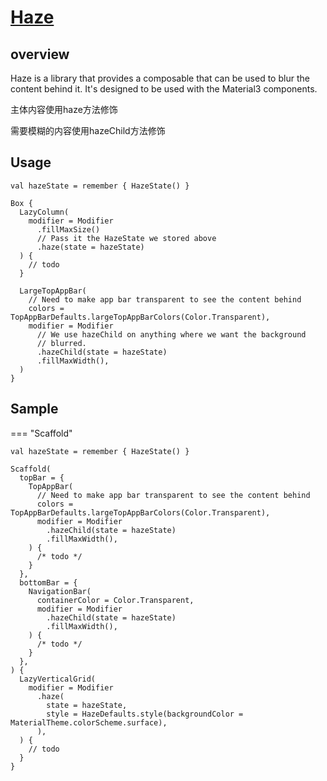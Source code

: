 # [Haze](https://chrisbanes.github.io/haze/)

## overview

Haze is a library that provides a composable that can be used to blur the content behind it.
It's designed to be used with the Material3 components.

主体内容使用haze方法修饰

需要模糊的内容使用hazeChild方法修饰


## Usage

```
val hazeState = remember { HazeState() }

Box {
  LazyColumn(
    modifier = Modifier
      .fillMaxSize()
      // Pass it the HazeState we stored above
      .haze(state = hazeState)
  ) {
    // todo
  }

  LargeTopAppBar(
    // Need to make app bar transparent to see the content behind
    colors = TopAppBarDefaults.largeTopAppBarColors(Color.Transparent),
    modifier = Modifier
      // We use hazeChild on anything where we want the background
      // blurred.
      .hazeChild(state = hazeState)
      .fillMaxWidth(),
  )
}
```

## Sample

=== "Scaffold"
  ```
  val hazeState = remember { HazeState() }

  Scaffold(
    topBar = {
      TopAppBar(
        // Need to make app bar transparent to see the content behind
        colors = TopAppBarDefaults.largeTopAppBarColors(Color.Transparent),
        modifier = Modifier
          .hazeChild(state = hazeState)
          .fillMaxWidth(),
      ) {
        /* todo */
      }
    },
    bottomBar = {
      NavigationBar(
        containerColor = Color.Transparent,
        modifier = Modifier
          .hazeChild(state = hazeState)
          .fillMaxWidth(),
      ) {
        /* todo */
      }
    },
  ) {
    LazyVerticalGrid(
      modifier = Modifier
        .haze(
          state = hazeState,
          style = HazeDefaults.style(backgroundColor = MaterialTheme.colorScheme.surface),
        ),
    ) {
      // todo
    }
  }
  ```

